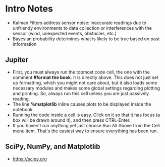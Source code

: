 # Intro Notes
- Kalman Filters address sensor noise: inaccurate readings due to unfriendy environments to data collection or interferences with the sensor (wind, unexpected events, obstacles, etc.)
- Bayesian probability determines what is likely to be true based on past information

## Jupiter
- First, you must always run the topmost code cell, the one with the comment **#format the book**. It is directly above. This does not just set up formatting, which you might not care about, but it also loads some necessary modules and makes some global settings regarding plotting and printing. So, always run this cell unless you are just passively reading.
- The line **%matplotlib** inline causes plots to be displayed inside the notebook. 
- Running the code inside a cell is easy. Click on it so that it has focus (a box will be drawn around it), and then press CTRL-Enter.
- If you haven't run anything yet just choose Run All Above from the Cell menu item. That's the easiest way to ensure everything has been run.

## SciPy, NumPy, and Matplotlib
- https://scipy.org
